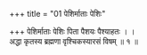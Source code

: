 +++
title = "01 पेशिर्माताः पेशिः"

+++
पेशिर्माताः पेशिः पिता पैशयः पैश्याहतः । ।  
अद्धा कृतस्य ब्रह्मणा वृश्चिकस्यारसं विषम् ॥ १ ॥